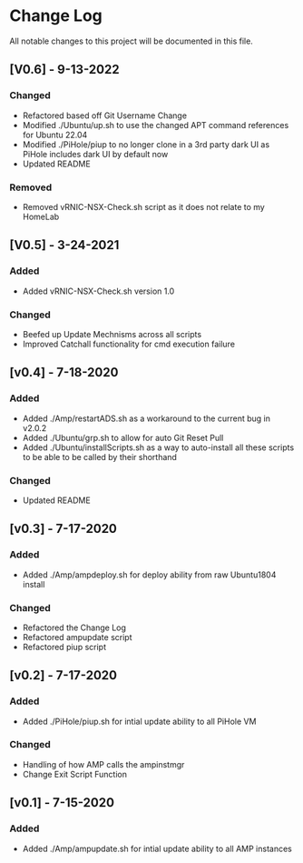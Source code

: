 # Change Log
All notable changes to this project will be documented in this file.

## [V0.6] - 9-13-2022
### Changed
- Refactored based off Git Username Change
- Modified ./Ubuntu/up.sh to use the changed APT command references for Ubuntu 22.04
- Modified ./PiHole/piup to no longer clone in a 3rd party dark UI as PiHole includes dark UI by default now
- Updated README

### Removed
- Removed vRNIC-NSX-Check.sh script as it does not relate to my HomeLab

## [V0.5] - 3-24-2021
### Added
- Added vRNIC-NSX-Check.sh version 1.0

### Changed
- Beefed up Update Mechnisms across all scripts
- Improved Catchall functionality for cmd execution failure

## [v0.4] - 7-18-2020
### Added
- Added ./Amp/restartADS.sh as a workaround to the current bug in v2.0.2
- Added ./Ubuntu/grp.sh to allow for auto Git Reset Pull
- Added ./Ubuntu/installScripts.sh as a way to auto-install all these scripts to be able to be called by their shorthand

### Changed
- Updated README

## [v0.3] - 7-17-2020
### Added
- Added ./Amp/ampdeploy.sh for deploy ability from raw Ubuntu1804 install

### Changed
- Refactored the Change Log
- Refactored ampupdate script
- Refactored piup script

## [v0.2] - 7-17-2020
### Added
- Added ./PiHole/piup.sh for intial update ability to all PiHole VM

### Changed
- Handling of how AMP calls the ampinstmgr
- Change Exit Script Function

## [v0.1] - 7-15-2020
### Added
- Added ./Amp/ampupdate.sh for intial update ability to all AMP instances